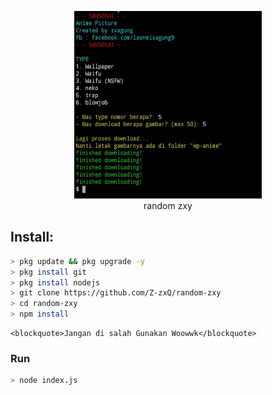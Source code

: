 <p align="center">
<img src="https://raw.githubusercontent.com/z-zxq/anime-picture/main/Screenshot_20210713_165950.JPG" width="300" height="300"/>
<br>
random zxy
</p>

## Install:
```bash
> pkg update && pkg upgrade -y
> pkg install git
> pkg install nodejs
> git clone https://github.com/Z-zxQ/random-zxy
> cd random-zxy
> npm install
```
```ZxAgung
<blockquote>Jangan di salah Gunakan Woowwk</blockquote>
```

### Run
```bash
> node index.js
```
